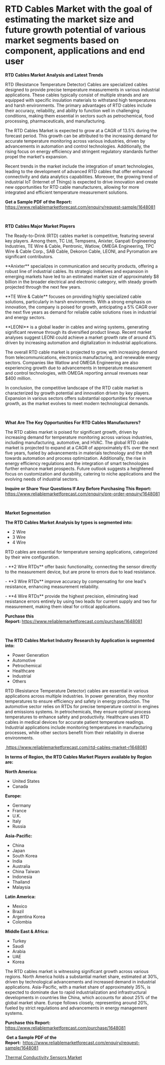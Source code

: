 <p><h1>RTD Cables Market with the goal of estimating the market size and future growth potential of various market segments based on component, applications and end user</h1></p><p><strong>RTD Cables Market Analysis and Latest Trends</strong></p>
<p><p>RTD (Resistance Temperature Detector) Cables are specialized cables designed to provide precise temperature measurements in various industrial applications. These cables typically consist of multiple strands and are equipped with specific insulation materials to withstand high temperatures and harsh environments. The primary advantages of RTD cables include their accuracy, reliability, and ability to function well in challenging conditions, making them essential in sectors such as petrochemical, food processing, pharmaceuticals, and manufacturing.</p><p>The RTD Cables Market is expected to grow at a CAGR of 13.5% during the forecast period. This growth can be attributed to the increasing demand for accurate temperature monitoring across various industries, driven by advancements in automation and control technologies. Additionally, the rising focus on energy efficiency and stringent regulatory standards further propel the market's expansion. </p><p>Recent trends in the market include the integration of smart technologies, leading to the development of advanced RTD cables that offer enhanced connectivity and data analytics capabilities. Moreover, the growing trend of industrial IoT (Internet of Things) is expected to drive innovation and create new opportunities for RTD cable manufacturers, allowing for more integrated and efficient temperature measurement solutions.</p></p>
<p><strong>Get a Sample PDF of the Report:&nbsp;</strong> <a href="https://www.reliablemarketforecast.com/enquiry/request-sample/1648081?utm_campaign=1097&utm_medium=2&utm_source=Github&utm_content=ia&utm_term=11022025&utm_id=rtd-cables">https://www.reliablemarketforecast.com/enquiry/request-sample/1648081</a></p>
<p>&nbsp;</p>
<p><strong>RTD Cables Major Market Players</strong></p>
<p><p>The Ready-to-Drink (RTD) cables market is competitive, featuring several key players. Among them, TC Ltd, Tempsens, Anixter, Ganpati Engineering Industries, TE Wire & Cable, Pentronic, Watlow, OMEGA Engineering, TPC Wire & Cable Corp., SAB Cable, Dekoron Cable, LEONI, and Pyromation are significant contributors.</p><p>**Anixter** specializes in communication and security products, offering a robust line of industrial cables. Its strategic initiatives and expansion in emerging markets have led to an estimated market size of approximately $8 billion in the broader electrical and electronic category, with steady growth projected through the next few years.</p><p>**TE Wire & Cable** focuses on providing highly specialized cable solutions, particularly in harsh environments. With a strong emphasis on innovation, the company is poised for growth, anticipating a 5% CAGR over the next five years as demand for reliable cable solutions rises in industrial and energy sectors.</p><p>**LEONI** is a global leader in cables and wiring systems, generating significant revenue through its diversified product lineup. Recent market analyses suggest LEONI could achieve a market growth rate of around 4% driven by increasing automation and digitalization in industrial applications.</p><p>The overall RTD cable market is projected to grow, with increasing demand from telecommunications, electronics manufacturing, and renewable energy sectors. Companies like Watlow and OMEGA Engineering are also experiencing growth due to advancements in temperature measurement and control technologies, with OMEGA reporting annual revenues near $400 million.</p><p>In conclusion, the competitive landscape of the RTD cable market is characterized by growth potential and innovation driven by key players. Expansion in various sectors offers substantial opportunities for revenue growth, as the market evolves to meet modern technological demands.</p></p>
<p>&nbsp;</p>
<p><strong>What Are The Key Opportunities For RTD Cables Manufacturers?</strong></p>
<p><p>The RTD cables market is poised for significant growth, driven by increasing demand for temperature monitoring across various industries, including manufacturing, automotive, and HVAC. The global RTD cable market is projected to expand at a CAGR of approximately 6% over the next five years, fueled by advancements in materials technology and the shift towards automation and process optimization. Additionally, the rise in energy efficiency regulations and the integration of smart technologies further enhance market prospects. Future outlook suggests a heightened focus on customization and durability, catering to niche applications and the evolving needs of industrial sectors.</p></p>
<p><strong>Inquire or Share Your Questions If Any Before Purchasing This Report:</strong> <a href="https://www.reliablemarketforecast.com/enquiry/pre-order-enquiry/1648081?utm_campaign=1097&utm_medium=2&utm_source=Github&utm_content=ia&utm_term=11022025&utm_id=rtd-cables">https://www.reliablemarketforecast.com/enquiry/pre-order-enquiry/1648081</a></p>
<p>&nbsp;</p>
<p><strong>Market Segmentation</strong></p>
<p><strong>The RTD Cables Market Analysis by types is segmented into:</strong></p>
<p><ul><li>2 Wire</li><li>3 Wire</li><li>4 Wire</li></ul></p>
<p><p>RTD cables are essential for temperature sensing applications, categorized by their wire configuration. </p><p>- **2 Wire RTDs** offer basic functionality, connecting the sensor directly to the measurement device, but are prone to errors due to lead resistance. </p><p>- **3 Wire RTDs** improve accuracy by compensating for one lead's resistance, enhancing measurement reliability. </p><p>- **4 Wire RTDs** provide the highest precision, eliminating lead resistance errors entirely by using two leads for current supply and two for measurement, making them ideal for critical applications.</p></p>
<p><strong>Purchase this Report:&nbsp;</strong><a href="https://www.reliablemarketforecast.com/purchase/1648081?utm_campaign=1097&utm_medium=2&utm_source=Github&utm_content=ia&utm_term=11022025&utm_id=rtd-cables">https://www.reliablemarketforecast.com/purchase/1648081</a></p>
<p>&nbsp;</p>
<p><strong>The RTD Cables Market Industry Research by Application is segmented into:</strong></p>
<p><ul><li>Power Generation</li><li>Automotive</li><li>Petrochemical</li><li>Healthcare</li><li>Industrial</li><li>Others</li></ul></p>
<p><p>RTD (Resistance Temperature Detector) cables are essential in various applications across multiple industries. In power generation, they monitor temperatures to ensure efficiency and safety in energy production. The automotive sector relies on RTDs for precise temperature control in engines and emissions systems. In petrochemicals, they ensure optimal process temperatures to enhance safety and productivity. Healthcare uses RTD cables in medical devices for accurate patient temperature readings. Industrial applications include monitoring temperatures in manufacturing processes, while other sectors benefit from their reliability in diverse environments.</p></p>
<p><a href="https://www.reliablemarketforecast.com/rtd-cables-market-r1648081?utm_campaign=1097&utm_medium=2&utm_source=Github&utm_content=ia&utm_term=11022025&utm_id=rtd-cables">&nbsp;https://www.reliablemarketforecast.com/rtd-cables-market-r1648081</a></p>
<p><strong>In terms of Region, the RTD Cables Market Players available by Region are:</strong></p>
<p>
    <p> <strong> North America: </strong>
        <ul>
            <li>United States</li>
            <li>Canada</li>
        </ul>
        </p> 
    <p> <strong> Europe: </strong>
        <ul>
            <li>Germany</li>
            <li>France</li>
            <li>U.K.</li>
            <li>Italy</li>
            <li>Russia</li>
        </ul>
        </p> 
    <p> <strong> Asia-Pacific: </strong>
        <ul>
            <li>China</li>
            <li>Japan</li>
            <li>South Korea</li>
            <li>India</li>
            <li>Australia</li>
            <li>China Taiwan</li>
            <li>Indonesia</li>
            <li>Thailand</li>
            <li>Malaysia</li>
        </ul>
        </p> 
    <p> <strong> Latin America: </strong>
        <ul>
            <li>Mexico</li>
            <li>Brazil</li>
            <li>Argentina Korea</li>
            <li>Colombia</li>
        </ul>
        </p> 
    <p> <strong> Middle East & Africa: </strong>
        <ul>
            <li>Turkey</li>
            <li>Saudi</li>
            <li>Arabia</li>
            <li>UAE</li>
            <li>Korea</li>
        </ul>
    </p>
    </p>
<p><p>The RTD cables market is witnessing significant growth across various regions. North America holds a substantial market share, estimated at 30%, driven by technological advancements and increased demand in industrial applications. Asia-Pacific, with a market share of approximately 35%, is expected to dominate due to rapid industrialization and infrastructural developments in countries like China, which accounts for about 25% of the global market share. Europe follows closely, representing around 20%, fueled by strict regulations and advancements in energy management systems.</p></p>
<p><strong>Purchase this Report: </strong><a href="https://www.reliablemarketforecast.com/purchase/1648081?utm_campaign=1097&utm_medium=2&utm_source=Github&utm_content=ia&utm_term=11022025&utm_id=rtd-cables">https://www.reliablemarketforecast.com/purchase/1648081</a></p>
<p>&nbsp;<strong>Get a Sample PDF of the Report:&nbsp;&nbsp;</strong><a href="https://www.reliablemarketforecast.com/enquiry/request-sample/1648081?utm_campaign=1097&utm_medium=2&utm_source=Github&utm_content=ia&utm_term=11022025&utm_id=rtd-cables">https://www.reliablemarketforecast.com/enquiry/request-sample/1648081</a></p>
<p><strong></strong></p>
<p><p><a href="https://github.com/castoriffic/Market-Research-Report-List-5/blob/main/thermal-conductivity-sensors-market.md?utm_campaign=1097&utm_medium=2&utm_source=Github&utm_content=ia&utm_term=11022025&utm_id=rtd-cables">Thermal Conductivity Sensors Market</a></p></p>